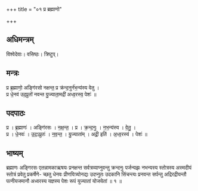 +++
title = "०१ प्र ब्रह्माणो"

+++
## अधिमन्त्रम्
विश्वेदेवाः। वसिष्ठः। त्रिष्टुप्।

## मन्त्रः
प्र ब्र॒ह्माणो॒ अङ्गि॑रसो नक्षन्त॒ प्र क्र॑न्द॒नुर्न॑भ॒न्य॑स्य वेतु ।  
प्र धे॒नव॑ उद॒प्रुतो॑ नवन्त यु॒ज्याता॒मद्री॑ अध्व॒रस्य॒ पेशः॑ ॥

## पदपाठः
प्र । ब्र॒ह्माणः॑ । अङ्गि॑रसः । न॒क्ष॒न्त॒ । प्र । क्र॒न्द॒नुः । न॒भ॒न्य॑स्य । वे॒तु॒ ।  
प्र । धे॒नवः॑ । उ॒द॒ऽप्रुतः॑ । न॒व॒न्त॒ । यु॒ज्याता॑म् । अद्री॒ इति॑ । अ॒ध्व॒रस्य॑ । पेशः॑ ॥

## भाष्यम्
ब्रह्माणः अङ्गिरसः एतन्नामकाऋषयः प्रनक्षन्त सर्वत्रव्याप्नुवन्तु क्रन्दनुः पर्जन्यझः नभन्यस्य स्तोत्रस्य अस्मदीयं स्तोत्रं प्रवेतु प्रकर्षेणे- च्छतु धेनवः प्रीणयित्र्योनद्यः उदप्नुतः उदकानि सिंचन्त्यः प्रनवन्त सर्पन्तु अद्रिरद्रीयन्तौ पत्नीयजमानौ अध्वरस्य यज्ञस्य पेशः रूपं युज्यातां योजयेतां ॥ १ ॥